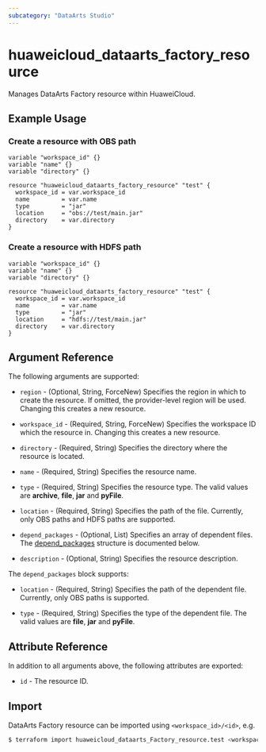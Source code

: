 ```yaml
---
subcategory: "DataArts Studio"
---
```


# huaweicloud_dataarts_factory_resource

Manages DataArts Factory resource within HuaweiCloud.

## Example Usage

### Create a resource with OBS path

```hcl
variable "workspace_id" {}
variable "name" {}
variable "directory" {}

resource "huaweicloud_dataarts_factory_resource" "test" {
  workspace_id = var.workspace_id
  name         = var.name
  type         = "jar"
  location     = "obs://test/main.jar"
  directory    = var.directory
}
```

### Create a resource with HDFS path

```hcl
variable "workspace_id" {}
variable "name" {}
variable "directory" {}

resource "huaweicloud_dataarts_factory_resource" "test" {
  workspace_id = var.workspace_id
  name         = var.name
  type         = "jar"
  location     = "hdfs://test/main.jar"
  directory    = var.directory
}
```

## Argument Reference

The following arguments are supported:

* `region` - (Optional, String, ForceNew) Specifies the region in which to create the resource.
  If omitted, the provider-level region will be used. Changing this creates a new resource.

* `workspace_id` - (Required, String, ForceNew) Specifies the workspace ID which the resource in.
  Changing this creates a new resource.

* `directory` - (Required, String) Specifies the directory where the resource is located.

* `name` - (Required, String) Specifies the resource name.

* `type` - (Required, String) Specifies the resource type. The valid values are **archive**, **file**,
  **jar** and **pyFile**.

* `location` - (Required, String) Specifies the path of the file. Currently, only OBS paths and HDFS paths
  are supported.

* `depend_packages` - (Optional, List) Specifies an array of dependent files.
  The [depend_packages](#DataArts_Factory_Resource_Depend_Packages) structure is documented below.

* `description` - (Optional, String) Specifies the resource description.

<a name="DataArts_Factory_Resource_Depend_Packages"></a>
The `depend_packages` block supports:

* `location` - (Required, String) Specifies the path of the dependent file. Currently, only OBS paths is
  supported.

* `type` - (Required, String) Specifies the type of the dependent file. The valid values are **file**,
  **jar** and **pyFile**.

## Attribute Reference

In addition to all arguments above, the following attributes are exported:

* `id` - The resource ID.

## Import

DataArts Factory resource can be imported using `<workspace_id>/<id>`, e.g.

```bash
$ terraform import huaweicloud_dataarts_Factory_resource.test <workspace_id>/<id>
```

